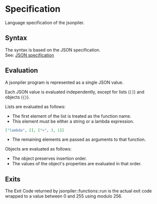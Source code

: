 # Specification

Language specification of the jsonpiler.

## Syntax

The syntax is based on the JSON specification.  
See: [JSON specification](https://www.rfc-editor.org/info/rfc8259)

## Evaluation

A jsonpiler program is represented as a single JSON value.

Each JSON value is evaluated independently, except for lists (`[]`) and objects (`{}`).

Lists are evaluated as follows:

- The first element of the list is treated as the function name.
- This element must be either a string or a lambda expression.

```json
["lambda", [], ["+", 3, 1]]
```

- The remaining elements are passed as arguments to that function.

Objects are evaluated as follows:

- The object preserves insertion order.
- The values of the object's properties are evaluated in that order.

## Exits

The Exit Code returned by jsonpiler::functions::run is the actual exit code wrapped to a value between 0 and 255 using modulo 256.
